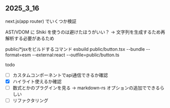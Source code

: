 ## 2025_3_16
next.js(app router) でいくつか検証

AST/VDOM に Shiki を使うのは避けたほうがいい？
-> 文字列を生成するため再解析する必要があるため

public/*jsxをビルドするコマンド
esbuild public/button.tsx --bundle --format=esm --external:react --outfile=public/button.ts

todo
- [ ] カスタムコンポーネントでapi通信できるか確認
- [x] ハイライト使えるか確認
- [ ] 数式とかのプラグインを見る -> markdown-rs オプションの追加でできるらしい
- [ ] リファクタリング